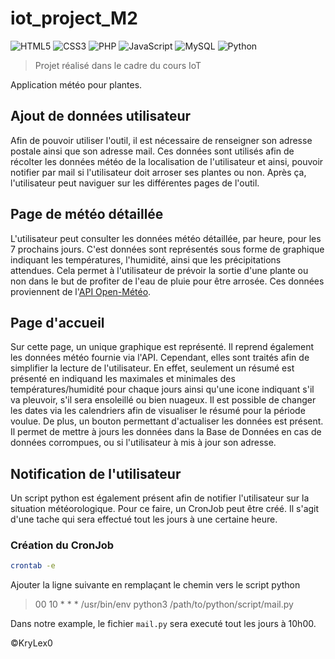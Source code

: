 # iot_project_M2
 
![HTML5](https://img.shields.io/badge/html5-%23E34F26.svg?style=for-the-badge&logo=html5&logoColor=white) ![CSS3](https://img.shields.io/badge/css3-%231572B6.svg?style=for-the-badge&logo=css3&logoColor=white) ![PHP](https://img.shields.io/badge/php-%23777BB4.svg?style=for-the-badge&logo=php&logoColor=white) ![JavaScript](https://img.shields.io/badge/javascript-%23323330.svg?style=for-the-badge&logo=javascript&logoColor=%23F7DF1E) ![MySQL](https://img.shields.io/badge/mysql-%2300f.svg?style=for-the-badge&logo=mysql&logoColor=white) ![Python](https://img.shields.io/badge/python-3670A0?style=for-the-badge&logo=python&logoColor=ffdd54)

> Projet réalisé dans le cadre du cours IoT

Application météo pour plantes.

## Ajout de données utilisateur

Afin de pouvoir utiliser l'outil, il est nécessaire de renseigner son adresse postale ainsi que son adresse mail. Ces données sont utilisés afin de récolter les données météo de la localisation de l'utilisateur et ainsi, pouvoir notifier par mail si l'utilisateur doit arroser ses plantes ou non.
Après ça, l'utilisateur peut naviguer sur les différentes pages de l'outil.

## Page de météo détaillée

L'utilisateur peut consulter les données météo détaillée, par heure, pour les 7 prochains jours. C'est données sont représentés sous forme de graphique indiquant les températures, l'humidité, ainsi que les précipitations attendues. Cela permet à l'utilisateur de prévoir la sortie d'une plante ou non dans le but de profiter de l'eau de pluie pour être arrosée. Ces données proviennent de l'[API Open-Météo](https://open-meteo.com/).

## Page d'accueil

Sur cette page, un unique graphique est représenté. Il reprend également les données météo fournie via l'API. Cependant, elles sont traités afin de simplifier la lecture de l'utilisateur. En effet, seulement un résumé est présenté en indiquand les maximales et minimales des températures/humidité pour chaque jours ainsi qu'une icone indiquant s'il va pleuvoir, s'il sera ensoleillé ou bien nuageux.
Il est possible de changer les dates via les calendriers afin de visualiser le résumé pour la période voulue. De plus, un bouton permettant d'actualiser les données est présent. Il permet de mettre à jours les données dans la Base de Données en cas de données corrompues, ou si l'utilisateur à mis à jour son adresse.

## Notification de l'utilisateur

Un script python est également présent afin de notifier l'utilisateur sur la situation météorologique. Pour ce faire, un CronJob peut être créé. Il s'agit d'une tache qui sera effectué tout les jours à une certaine heure.

### Création du CronJob
```sh
crontab -e
```
Ajouter la ligne suivante en remplaçant le chemin vers le script python
> 00 10 * * * /usr/bin/env python3 /path/to/python/script/mail.py

Dans notre example, le fichier `mail.py` sera executé tout les jours à 10h00.

©KryLex0

